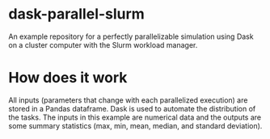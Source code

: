 # dask-parallel-slurm
An example repository for a perfectly parallelizable simulation using Dask on a cluster computer with the Slurm workload manager. 

# How does it work
All inputs (parameters that change with each parallelized execution) are stored in a Pandas dataframe. Dask is used to automate the distribution of the tasks. The inputs in this example are numerical data and the outputs are some summary statistics (max, min, mean, median, and standard deviation).
